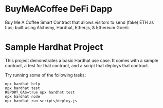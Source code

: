 # BuyMeACoffee DeFi Dapp

Buy Me A Coffee Smart Contract that allows visitors to send (fake) ETH as tips; built using Alchemy, Hardhat, Ether.js, &amp; Ethereum Goerli.

# Sample Hardhat Project

This project demonstrates a basic Hardhat use case. It comes with a sample contract, a test for that contract, and a script that deploys that contract.

Try running some of the following tasks:

```shell
npx hardhat help
npx hardhat test
REPORT_GAS=true npx hardhat test
npx hardhat node
npx hardhat run scripts/deploy.js
```
